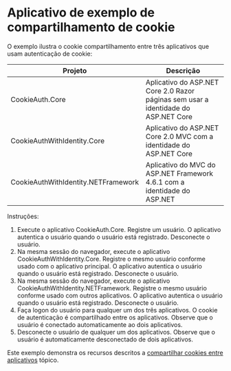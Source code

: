 # <a name="cookie-sharing-sample-app"></a>Aplicativo de exemplo de compartilhamento de cookie

O exemplo ilustra o cookie compartilhamento entre três aplicativos que usam autenticação de cookie:

| Projeto                             | Descrição |
| ----------------------------------- | ----------- |
| CookieAuth.Core                     | Aplicativo do ASP.NET Core 2.0 Razor páginas sem usar a identidade do ASP.NET Core |
| CookieAuthWithIdentity.Core         | Aplicativo do ASP.NET Core 2.0 MVC com a identidade do ASP.NET Core |
| CookieAuthWithIdentity.NETFramework | Aplicativo do MVC do ASP.NET Framework 4.6.1 com a identidade do ASP.NET |

Instruções:

1. Execute o aplicativo CookieAuth.Core. Registre um usuário. O aplicativo autentica o usuário quando o usuário está registrado. Desconecte o usuário.
1. Na mesma sessão do navegador, execute o aplicativo CookieAuthWithIdentity.Core. Registre o mesmo usuário conforme usado com o aplicativo principal. O aplicativo autentica o usuário quando o usuário está registrado. Desconecte o usuário.
1. Na mesma sessão do navegador, execute o aplicativo CookieAuthWithIdentity.NETFramework. Registre o mesmo usuário conforme usado com outros aplicativos. O aplicativo autentica o usuário quando o usuário está registrado. Desconecte o usuário.
1. Faça logon do usuário para qualquer um dos três aplicativos. O cookie de autenticação é compartilhado entre os aplicativos. Observe que o usuário é conectado automaticamente ao dois aplicativos.
1. Desconecte o usuário de qualquer um dos aplicativos. Observe que o usuário é automaticamente desconectado de dois aplicativos.

Este exemplo demonstra os recursos descritos a [compartilhar cookies entre aplicativos](https://docs.microsoft.com/aspnet/core/security/cookie-sharing) tópico.
